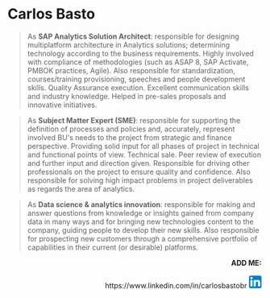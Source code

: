 
Carlos Basto
===================

> As **SAP Analytics Solution Architect**: responsible for designing multiplatform architecture in Analytics solutions; determining technology according to the business requirements. Highly involved with compliance of methodologies (such as ASAP 8, SAP Activate, PMBOK practices, Agile). Also responsible for standardization, courses/training provisioning, speeches and people development skills. Quality Assurance execution. Excellent communication skills and industry knowledge. Helped in pre-sales proposals and innovative initiatives.

> As **Subject Matter Expert (SME)**: responsible for supporting the definition of processes and policies and, accurately, represent involved BU's needs to the project from strategic and finance perspective. Providing solid input for all phases of project in technical and functional points of view. Technical sale. Peer review of execution and further input and direction given. Responsible for driving other professionals on the project to ensure quality and confidence. Also responsible for solving high impact problems in project deliverables as regards the area of analytics.

> As **Data science & analytics innovation**: responsible for making and answer questions from knowledge or insights gained from company data in many ways and for bringing new technologies content to the company, guiding people to develop their new skills. Also responsible for prospecting new customers through a comprehensive portfolio of capabilities in their current (or desirable) platforms. 


<p align="right">
<b>ADD ME:</b> <br><br>
   https://www.linkedin.com/in/carlosbastobr
  <img src="https://github.com/cbbr/img/blob/master/icons/linkedin-512.png" width="25"/>
</p>

</span>
